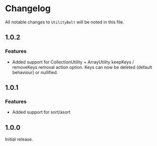 # Changelog

All notable changes to ```UtilityBelt``` will be noted in this file.

## 1.0.2

### Features
* Added support for CollectionUtility + ArrayUtility keepKeys / removeKeys removal action option. Keys can now be deleted (default behaviour) or nullified.

## 1.0.1

### Features
* Added support for sort/asort 

## 1.0.0

Initial release.